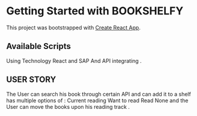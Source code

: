 # Getting Started with BOOKSHELFY

This project was bootstrapped with [Create React App](https://github.com/facebook/create-react-app).

## Available Scripts

Using Technology React and SAP And API integrating .

## USER STORY

The User can search his book through certain API and can add it to a shelf has multiple options of :
Current reading
Want to read
Read
None
and the User can  move the books upon his reading track  .
